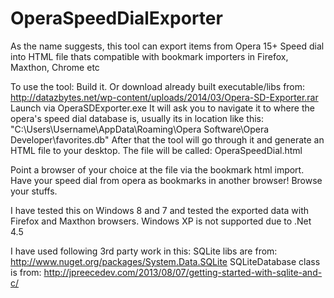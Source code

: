 OperaSpeedDialExporter
======================

As the name suggests, this tool can export items from Opera 15+ Speed dial into HTML file thats compatible with bookmark importers in Firefox, Maxthon, Chrome etc

To use the tool:
Build it.
Or download already built executable/libs from: http://datazbytes.net/wp-content/uploads/2014/03/Opera-SD-Exporter.rar
Launch via OperaSDExporter.exe
It will ask you to navigate it to where the opera's speed dial database is, usually its in location like this: "C:\Users\Username\AppData\Roaming\Opera Software\Opera Developer\favorites.db"
After that the tool will go through it and generate an HTML file to your desktop. 
The file will be called: OperaSpeedDial.html

Point a browser of your choice at the file via the bookmark html import. Have your speed dial from opera as bookmarks in another browser!
Browse your stuffs.

I have tested this on Windows 8 and 7 and tested the exported data with Firefox and Maxthon browsers.
Windows XP is not supported due to .Net 4.5

I have used following 3rd party work in this:
SQLite libs are from: http://www.nuget.org/packages/System.Data.SQLite
SQLiteDatabase class is from: http://jpreecedev.com/2013/08/07/getting-started-with-sqlite-and-c/
